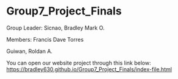 # Group7_Project_Finals

Group Leader: Sicnao, Bradley Mark O.

Members: Francis Dave Torres

Guiwan, Roldan A.

You can open our website project through this link below:
https://bradley630.github.io/Group7_Project_Finals/index-file.html
